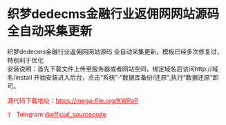 # 织梦dedecms金融行业返佣网网站源码 全自动采集更新

织梦dedecms金融行业返佣网网站源码 全自动采集更新，模板已经多次修复过，特别利于优化<br>安装说明：首先下载文件上传至服务器或者网站空间，绑定域名后访问http://域名/install 开始安装进入后台，点击“系统”-“数据库备份/还原",执行“数据还原”即可。<br>


<p style="color: red;">源代码下载地址：<a href="https://mega-file.org/KWPaP" style="color: red;">https://mega-file.org/KWPaP</a></p><p style="color: red;"><img src="https://cdn-icons-png.flaticon.com/512/2111/2111646.png" alt="Telegram Icon" style="width: 16px; vertical-align: middle; margin-right: 5px;">Telegram:<a href="https://t.me/official_sourcecode" style="color: red;">@official_sourcecode</a></p>